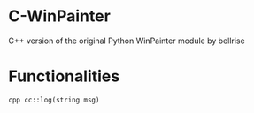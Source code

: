 # C-WinPainter
C++ version of the original Python WinPainter module by bellrise

# Functionalities 
```cpp cc::log(string msg)``` 
